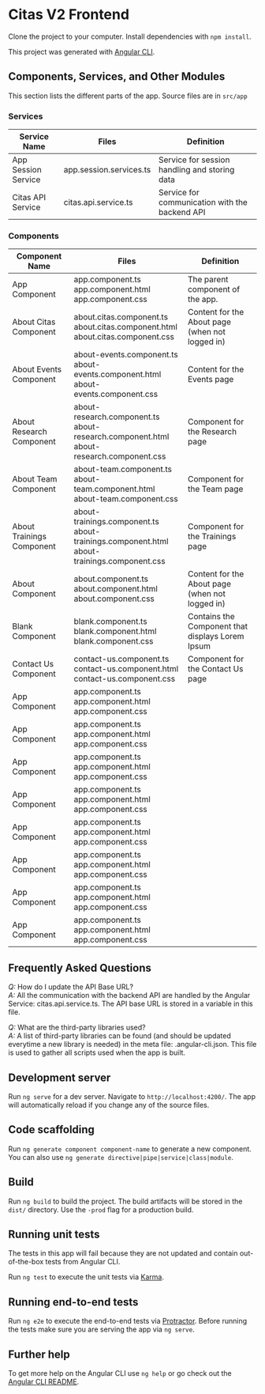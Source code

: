 # Citas V2 Frontend

Clone the project to your computer. Install dependencies with `npm install`.

This project was generated with [Angular CLI](https://github.com/angular/angular-cli).

## Components, Services, and Other Modules

This section lists the different parts of the app. Source files are in `src/app`

### Services

Service Name| Files | Definition
--- | --- | ---
App Session Service | app.session.services.ts | Service for session handling and storing data
Citas API Service | citas.api.service.ts | Service for communication with the backend API

### Components

Component Name | Files | Definition
--- | --- | ---
App Component | app.component.ts<br /> app.component.html<br /> app.component.css | The parent component of the app. 
About Citas Component | about.citas.component.ts<br /> about.citas.component.html<br /> about.citas.component.css| Content for the About page (when not logged in) 
About Events Component | about-events.component.ts<br /> about-events.component.html<br /> about-events.component.css | Content for the Events page 
About Research Component | about-research.component.ts<br /> about-research.component.html<br /> about-research.component.css | Component for the Research page 
About Team Component | about-team.component.ts<br /> about-team.component.html<br /> about-team.component.css | Component for the Team page 
About Trainings Component | about-trainings.component.ts<br /> about-trainings.component.html<br /> about-trainings.component.css | Component for the Trainings page 
About Component | about.component.ts<br /> about.component.html<br /> about.component.css | Content for the About page (when not logged in) 
Blank Component | blank.component.ts<br /> blank.component.html<br /> blank.component.css | Contains the Component that displays Lorem Ipsum 
Contact Us Component | contact-us.component.ts<br /> contact-us.component.html<br /> contact-us.component.css | Component for the Contact Us page
App Component | app.component.ts<br /> app.component.html<br /> app.component.css | 
App Component | app.component.ts<br /> app.component.html<br /> app.component.css | 
App Component | app.component.ts<br /> app.component.html<br /> app.component.css | 
App Component | app.component.ts<br /> app.component.html<br /> app.component.css | 
App Component | app.component.ts<br /> app.component.html<br /> app.component.css | 
App Component | app.component.ts<br /> app.component.html<br /> app.component.css | 
App Component | app.component.ts<br /> app.component.html<br /> app.component.css | 
App Component | app.component.ts<br /> app.component.html<br /> app.component.css | 

## Frequently Asked Questions

_Q:_ How do I update the API Base URL? <br />
_A:_ All the communication with the backend API are handled by the Angular Service: citas.api.service.ts. The API base URL is stored in a variable in this file.

_Q:_ What are the third-party libraries used?<br />
_A:_ A list of third-party libraries can be found (and should be updated everytime a new library is needed) in the meta file: .angular-cli.json. This file is used to gather all scripts used when the app is built.

## Development server

Run `ng serve` for a dev server. Navigate to `http://localhost:4200/`. The app will automatically reload if you change any of the source files.

## Code scaffolding

Run `ng generate component component-name` to generate a new component. You can also use `ng generate directive|pipe|service|class|module`.

## Build

Run `ng build` to build the project. The build artifacts will be stored in the `dist/` directory. Use the `-prod` flag for a production build.

## Running unit tests

The tests in this app will fail because they are not updated and contain out-of-the-box tests from Angular CLI.

Run `ng test` to execute the unit tests via [Karma](https://karma-runner.github.io).

## Running end-to-end tests

Run `ng e2e` to execute the end-to-end tests via [Protractor](http://www.protractortest.org/).
Before running the tests make sure you are serving the app via `ng serve`.

## Further help

To get more help on the Angular CLI use `ng help` or go check out the [Angular CLI README](https://github.com/angular/angular-cli/blob/master/README.md).
